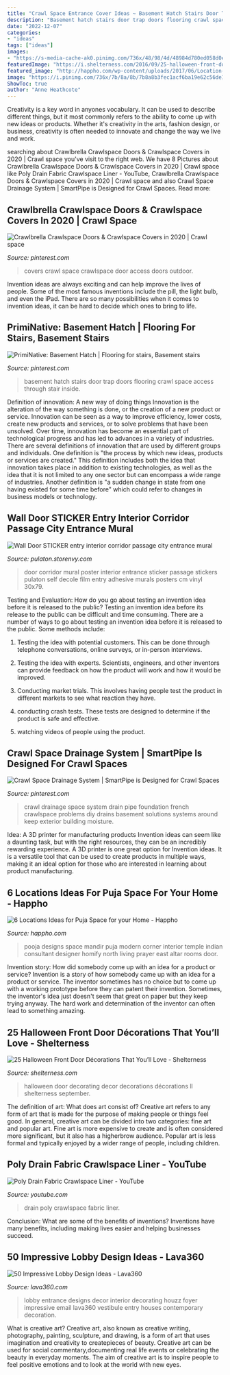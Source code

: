 ```yaml
---
title: "Crawl Space Entrance Cover Ideas ~ Basement Hatch Stairs Door Trap Doors Flooring Crawl Space Access Through Stair Inside"
description: "Basement hatch stairs door trap doors flooring crawl space access through stair inside"
date: "2022-12-07"
categories:
- "ideas"
tags: ["ideas"]
images:
- "https://s-media-cache-ak0.pinimg.com/736x/48/98/4d/48984d780ed058d0ed0eb93ca236d137.jpg"
featuredImage: "https://i.shelterness.com/2016/09/25-halloween-front-door-decor-ideas-that-youll-love-cover.jpg"
featured_image: "http://happho.com/wp-content/uploads/2017/06/Location-Idea-Pooja-room-in-Corner-Space.jpg"
image: "https://i.pinimg.com/736x/7b/8a/8b/7b8a8b3fec1acf6ba19e62c56de1c315.jpg"
ShowToc: true
author: "Anne Heathcote"
---
```



Creativity is a key word in anyones vocabulary. It can be used to describe different things, but it most commonly refers to the ability to come up with new ideas or products. Whether it's creativity in the arts, fashion design, or business, creativity is often needed to innovate and change the way we live and work.

	

		
searching about Crawlbrella Crawlspace Doors &amp; Crawlspace Covers in 2020 | Crawl space you've visit to the right web. We have 8 Pictures about Crawlbrella Crawlspace Doors &amp; Crawlspace Covers in 2020 | Crawl space like Poly Drain Fabric Crawlspace Liner - YouTube, Crawlbrella Crawlspace Doors &amp; Crawlspace Covers in 2020 | Crawl space and also Crawl Space Drainage System | SmartPipe is Designed for Crawl Spaces. Read more:
		
    
## Crawlbrella Crawlspace Doors &amp; Crawlspace Covers In 2020 | Crawl Space

<img loading=lazy src="https://i.pinimg.com/736x/6f/04/ef/6f04ef3c90b578b9c5f015a2a794d7aa.jpg" onerror="this.onerror=null;this.src='https://tse2.mm.bing.net/th?id=OIP.sdAOQmVPrJ4KQcx-Zjj9_gHaFj&amp;pid=15.1';" alt="Crawlbrella Crawlspace Doors &amp; Crawlspace Covers in 2020 | Crawl space">

_Source: pinterest.com_

>covers crawl space crawlspace door access doors outdoor. 

	

Invention ideas are always exciting and can help improve the lives of people. Some of the most famous inventions include the pill, the light bulb, and even the iPad. There are so many possibilities when it comes to invention ideas, it can be hard to decide which ones to bring to life.

    
## PrimiNative: Basement Hatch | Flooring For Stairs, Basement Stairs

<img loading=lazy src="https://i.pinimg.com/736x/7b/8a/8b/7b8a8b3fec1acf6ba19e62c56de1c315.jpg" onerror="this.onerror=null;this.src='https://tse1.mm.bing.net/th?id=OIP.PrmJJLES_90BT68_0wViqQHaF7&amp;pid=15.1';" alt="PrimiNative: Basement Hatch | Flooring for stairs, Basement stairs">

_Source: pinterest.com_

>basement hatch stairs door trap doors flooring crawl space access through stair inside. 

	

Definition of innovation: A new way of doing things
Innovation is the alteration of the way something is done, or the creation of a new product or service. Innovation can be seen as a way to improve efficiency, lower costs, create new products and services, or to solve problems that have been unsolved. Over time, innovation has become an essential part of technological progress and has led to advances in a variety of industries.
There are several definitions of innovation that are used by different groups and individuals. One definition is "the process by which new ideas, products or services are created." This definition includes both the idea that innovation takes place in addition to existing technologies, as well as the idea that it is not limited to any one sector but can encompass a wide range of industries. Another definition is "a sudden change in state from one having existed for some time before" which could refer to changes in business models or technology.

    
## Wall Door STICKER Entry Interior Corridor Passage City Entrance Mural

<img loading=lazy src="http://dlp2gfjvaz867.cloudfront.net/product_photos/10496044/arches_large.jpg" onerror="this.onerror=null;this.src='https://tse1.mm.bing.net/th?id=OIP.ileJY2BMp4MBZkt0DFHNdwHaJN&amp;pid=15.1';" alt="Wall Door STICKER entry interior corridor passage city entrance mural">

_Source: pulaton.storenvy.com_

>door corridor mural poster interior entrance sticker passage stickers pulaton self decole film entry adhesive murals posters cm vinyl 30x79. 

	

Testing and Evaluation: How do you go about testing an invention idea before it is released to the public?
Testing an invention idea before its release to the public can be difficult and time consuming. There are a number of ways to go about testing an invention idea before it is released to the public. Some methods include:
1) Testing the idea with potential customers. This can be done through telephone conversations, online surveys, or in-person interviews.

2) Testing the idea with experts. Scientists, engineers, and other inventors can provide feedback on how the product will work and how it would be improved.

3) Conducting market trials. This involves having people test the product in different markets to see what reaction they have.

4) conducting crash tests. These tests are designed to determine if the product is safe and effective.

5) watching videos of people using the product.

    
## Crawl Space Drainage System | SmartPipe Is Designed For Crawl Spaces

<img loading=lazy src="https://s-media-cache-ak0.pinimg.com/736x/48/98/4d/48984d780ed058d0ed0eb93ca236d137.jpg" onerror="this.onerror=null;this.src='https://tse4.mm.bing.net/th?id=OIP.EDusWIZuznEs91lDJh2kHgHaGb&amp;pid=15.1';" alt="Crawl Space Drainage System | SmartPipe is Designed for Crawl Spaces">

_Source: pinterest.com_

>crawl drainage space system drain pipe foundation french crawlspace problems diy drains basement solutions systems around keep exterior building moisture. 

	

Idea: A 3D printer for manufacturing products
Invention ideas can seem like a daunting task, but with the right resources, they can be an incredibly rewarding experience. A 3D printer is one great option for Invention ideas. It is a versatile tool that can be used to create products in multiple ways, making it an ideal option for those who are interested in learning about product manufacturing.

    
## 6 Locations Ideas For Puja Space For Your Home - Happho

<img loading=lazy src="http://happho.com/wp-content/uploads/2017/06/Location-Idea-Pooja-room-in-Corner-Space.jpg" onerror="this.onerror=null;this.src='https://tse1.mm.bing.net/th?id=OIP.LJqlkU04TckVeJmDpnHkTwHaLH&amp;pid=15.1';" alt="6 Locations Ideas for Puja Space for your Home - Happho">

_Source: happho.com_

>pooja designs space mandir puja modern corner interior temple indian consultant designer homify north living prayer east altar rooms door. 

	

Invention story: How did somebody come up with an idea for a product or service?
Invention is a story of how somebody came up with an idea for a product or service. The inventor sometimes has no choice but to come up with a working prototype before they can patent their invention. Sometimes, the inventor's idea just doesn't seem that great on paper but they keep trying anyway. The hard work and determination of the inventor can often lead to something amazing.

    
## 25 Halloween Front Door Décorations That You’ll Love - Shelterness

<img loading=lazy src="https://i.shelterness.com/2016/09/25-halloween-front-door-decor-ideas-that-youll-love-cover.jpg" onerror="this.onerror=null;this.src='https://tse4.mm.bing.net/th?id=OIP.NeXVAYE1_olqUmm0pKzU9gHaLG&amp;pid=15.1';" alt="25 Halloween Front Door Décorations That You’ll Love - Shelterness">

_Source: shelterness.com_

>halloween door decorating decor decorations décorations ll shelterness september. 

	

The definition of art: What does art consist of?
Creative art refers to any form of art that is made for the purpose of making people or things feel good. In general, creative art can be divided into two categories: fine art and popular art. Fine art is more expensive to create and is often considered more significant, but it also has a higherbrow audience. Popular art is less formal and typically enjoyed by a wider range of people, including children.

    
## Poly Drain Fabric Crawlspace Liner - YouTube

<img loading=lazy src="https://i.ytimg.com/vi/7-rZltWBbWg/maxresdefault.jpg" onerror="this.onerror=null;this.src='https://tse1.mm.bing.net/th?id=OIP.UgwF5yPQ5k7BCfORpj_QEAHaEK&amp;pid=15.1';" alt="Poly Drain Fabric Crawlspace Liner - YouTube">

_Source: youtube.com_

>drain poly crawlspace fabric liner. 

	

Conclusion: What are some of the benefits of inventions?
Inventions have many benefits, including making lives easier and helping businesses succeed.

    
## 50 Impressive Lobby Design Ideas - Lava360

<img loading=lazy src="http://lava360.com/wp-content/uploads/2016/01/lobby-design-ideas-15.jpg" onerror="this.onerror=null;this.src='https://tse3.mm.bing.net/th?id=OIP.OrelKj4s_9BtL7uF1IHw4QHaJ3&amp;pid=15.1';" alt="50 Impressive Lobby Design Ideas - Lava360">

_Source: lava360.com_

>lobby entrance designs decor interior decorating houzz foyer impressive email lava360 vestibule entry houses contemporary decoration. 

	

What is creative art?
Creative art, also known as creative writing, photography, painting, sculpture, and drawing, is a form of art that uses imagination and creativity to createpieces of beauty. Creative art can be used for social commentary,documenting real life events or celebrating the beauty in everyday moments. The aim of creative art is to inspire people to feel positive emotions and to look at the world with new eyes.

